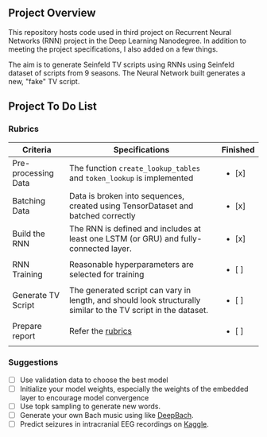 ## Project Overview

This repository hosts code used in third project on Recurrent Neural Networks (RNN) project in the Deep Learning Nanodegree. In addition to meeting the project specifications, I also added on a few things. 

The aim is to generate Seinfeld TV scripts using RNNs using Seinfeld dataset of scripts from 9 seasons. The Neural Network built generates a new, "fake" TV script. 

## Project To Do List

### Rubrics
| Criteria                                           | Specifications                                                                                                                                                                                        | Finished |
|----------------------------------------------------|-------------------------------------------------------------------------------------------------------------------------------------------------------------------------------------------------------|----------------|
| Pre-processing Data | The function `create_lookup_tables` and `token_lookup` is implemented |<ul><li>[x] </li></ul>|
| Batching Data    | Data is broken into sequences, created using TensorDataset and batched correctly  |<ul><li>[x] </li></ul>|
| Build the RNN    | The RNN is defined and includes at least one LSTM (or GRU) and fully-connected layer.  |<ul><li>[x] </li></ul>|
| RNN Training | Reasonable hyperparameters are selected for training   |<ul><li>[ ] </li></ul>|
|Generate TV Script | The generated script can vary in length, and should look structurally similar to the TV script in the dataset.  |<ul><li>[ ] </li></ul>|
| Prepare report    | Refer the [rubrics](https://review.udacity.com/#!/rubrics/2260/view)  |<ul><li>[ ] </li></ul>|


### Suggestions
- [ ] Use validation data to choose the best model
- [ ] Initialize your model weights, especially the weights of the embedded layer to encourage model convergence
- [ ] Use topk sampling to generate new words.
- [ ] Generate your own Bach music using like [DeepBach](https://arxiv.org/pdf/1612.01010.pdf).
- [ ] Predict seizures in intracranial EEG recordings on [Kaggle](https://www.kaggle.com/c/seizure-prediction).
